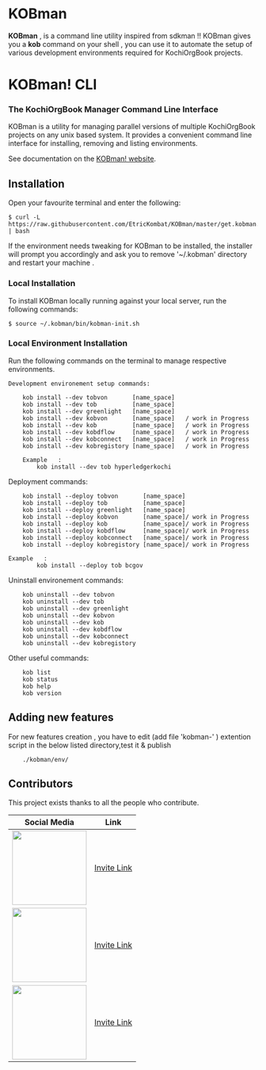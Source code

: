 # KOBman
**KOBman** , is a command line utility inspired from sdkman !! 
KOBman gives you a **kob** command on your shell , you can use it to automate the setup of various development environments required for KochiOrgBook projects.





# KOBman! CLI
### The KochiOrgBook Manager Command Line Interface<!--Text-->

<!--Text-->

<!--
<!--[![Build Status](https://travis-ci.org/kobman/kobman-cli.svg?branch=master)](https://travis-ci.org/kobman/kobman-cli)
[![Latest Version](https://api.bintray.com/packages/kobman/generic/kobman-cli/images/download.svg) ](https://bintray.com/kobman/generic/kobman-cli/_latestVersion)
[![Backers on Open Collective](https://opencollective.com/kobman/backers/badge.svg)](#backers) 
[![Sponsors on Open Collective](https://opencollective.com/kobman/sponsors/badge.svg)](#sponsors)
[![Slack](https://slack.kobman.io/badge.svg)](https://slack.kobman.io)
-->

KOBman is a utility for managing parallel versions of multiple KochiOrgBook projects on any unix based system. It provides a convenient command line interface for installing, removing and listing environments.

See documentation on the [KOBman! website](https://github.com/kobman/KOBman).

## Installation

Open your favourite terminal and enter the following:

    $ curl -L https://raw.githubusercontent.com/EtricKombat/KOBman/master/get.kobman.io | bash

If the environment needs tweaking for KOBman to be installed, the installer will prompt you accordingly and ask you to remove '~/.kobman' directory and restart your machine .


### Local Installation

To install KOBman locally running against your local server, run the following commands:

	
	$ source ~/.kobman/bin/kobman-init.sh



### Local Environment Installation

Run the following commands on the terminal to manage respective environments.
	
	Development environement setup commands:
       
        kob install --dev tobvon       [name_space]       
        kob install --dev tob          [name_space]
        kob install --dev greenlight   [name_space]
        kob install --dev kobvon       [name_space]   / work in Progress
        kob install --dev kob          [name_space]   / work in Progress
        kob install --dev kobdflow     [name_space]   / work in Progress
        kob install --dev kobconnect   [name_space]   / work in Progress        
        kob install --dev kobregistory [name_space]   / work in Progress

        Example   :
            kob install --dev tob hyperledgerkochi
        
Deployment commands:
        
        kob install --deploy tobvon       [name_space]       
        kob install --deploy tob          [name_space]
        kob install --deploy greenlight   [name_space]
        kob install --deploy kobvon       [name_space]/ work in Progress
        kob install --deploy kob          [name_space]/ work in Progress
        kob install --deploy kobdflow     [name_space]/ work in Progress
        kob install --deploy kobconnect   [name_space]/ work in Progress        
        kob install --deploy kobregistory [name_space]/ work in Progress
        
	Example   :
            kob install --deploy tob bcgov
Uninstall environement  commands:
       
        kob uninstall --dev tobvon             
        kob uninstall --dev tob         
        kob uninstall --dev greenlight  
        kob uninstall --dev kobvon       
        kob uninstall --dev kob          
        kob uninstall --dev kobdflow     
        kob uninstall --dev kobconnect           
        kob uninstall --dev kobregistory 

                
        
Other useful commands:        
  
             
        kob list
        kob status        
        kob help     
        kob version     
         

## Adding new features

For new features creation , you have to edit (add file 'kobman-\' ) extention script in the below listed directory,test it & publish

        ./kobman/env/

## Contributors

This project exists thanks to all the people who contribute. 

| **Social Media**     | **Link**          |
| ---------------- |:-------------:| 
| <img src="https://www.freepnglogos.com/uploads/whatsapp-logo-image-15.png" width="150"/></a>| [Invite Link](https://chat.whatsapp.com/El6d3aAc6pYLEDEdQPVABY) | 
| <img src="https://www.b2bnn.com/wp-content/uploads/2019/01/Screen-Shot-2019-01-17-at-2.29.34-PM.png" width="150"/></a>| [Invite Link](https://chat.whatsapp.com/El6d3aAc6pYLEDEdQPVABY) | 
| <img src="https://logodix.com/logo/2173878.png" width="150"/></a>| [Invite Link](https://www.meetup.com/Kochi-Blockchain-Meetup/events/) | 

